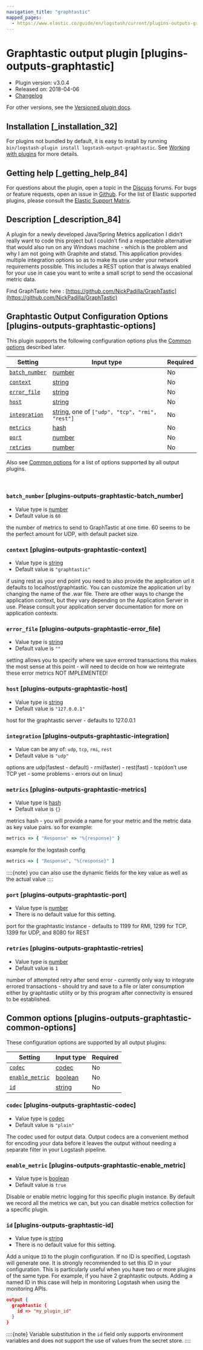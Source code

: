```yaml
---
navigation_title: "graphtastic"
mapped_pages:
  - https://www.elastic.co/guide/en/logstash/current/plugins-outputs-graphtastic.html
---
```


# Graphtastic output plugin [plugins-outputs-graphtastic]


* Plugin version: v3.0.4
* Released on: 2018-04-06
* [Changelog](https://github.com/logstash-plugins/logstash-output-graphtastic/blob/v3.0.4/CHANGELOG.md)

For other versions, see the [Versioned plugin docs](logstash-docs://docs/reference/output-graphtastic-index.md).

## Installation [_installation_32]

For plugins not bundled by default, it is easy to install by running `bin/logstash-plugin install logstash-output-graphtastic`. See [Working with plugins](/reference/working-with-plugins.md) for more details.


## Getting help [_getting_help_84]

For questions about the plugin, open a topic in the [Discuss](http://discuss.elastic.co) forums. For bugs or feature requests, open an issue in [Github](https://github.com/logstash-plugins/logstash-output-graphtastic). For the list of Elastic supported plugins, please consult the [Elastic Support Matrix](https://www.elastic.co/support/matrix#logstash_plugins).


## Description [_description_84]

A plugin for a newly developed Java/Spring Metrics application I didn’t really want to code this project but I couldn’t find a respectable alternative that would also run on any Windows machine - which is the problem and why I am not going with Graphite and statsd.  This application provides multiple integration options so as to make its use under your network requirements possible. This includes a REST option that is always enabled for your use in case you want to write a small script to send the occasional metric data.

Find GraphTastic here : [https://github.com/NickPadilla/GraphTastic](https://github.com/NickPadilla/GraphTastic)


## Graphtastic Output Configuration Options [plugins-outputs-graphtastic-options]

This plugin supports the following configuration options plus the [Common options](#plugins-outputs-graphtastic-common-options) described later.

| Setting | Input type | Required |
| --- | --- | --- |
| [`batch_number`](#plugins-outputs-graphtastic-batch_number) | [number](/reference/configuration-file-structure.md#number) | No |
| [`context`](#plugins-outputs-graphtastic-context) | [string](/reference/configuration-file-structure.md#string) | No |
| [`error_file`](#plugins-outputs-graphtastic-error_file) | [string](/reference/configuration-file-structure.md#string) | No |
| [`host`](#plugins-outputs-graphtastic-host) | [string](/reference/configuration-file-structure.md#string) | No |
| [`integration`](#plugins-outputs-graphtastic-integration) | [string](/reference/configuration-file-structure.md#string), one of `["udp", "tcp", "rmi", "rest"]` | No |
| [`metrics`](#plugins-outputs-graphtastic-metrics) | [hash](/reference/configuration-file-structure.md#hash) | No |
| [`port`](#plugins-outputs-graphtastic-port) | [number](/reference/configuration-file-structure.md#number) | No |
| [`retries`](#plugins-outputs-graphtastic-retries) | [number](/reference/configuration-file-structure.md#number) | No |

Also see [Common options](#plugins-outputs-graphtastic-common-options) for a list of options supported by all output plugins.

 

### `batch_number` [plugins-outputs-graphtastic-batch_number]

* Value type is [number](/reference/configuration-file-structure.md#number)
* Default value is `60`

the number of metrics to send to GraphTastic at one time. 60 seems to be the perfect amount for UDP, with default packet size.


### `context` [plugins-outputs-graphtastic-context]

* Value type is [string](/reference/configuration-file-structure.md#string)
* Default value is `"graphtastic"`

if using rest as your end point you need to also provide the application url it defaults to localhost/graphtastic.  You can customize the application url by changing the name of the .war file.  There are other ways to change the application context, but they vary depending on the Application Server in use. Please consult your application server documentation for more on application contexts.


### `error_file` [plugins-outputs-graphtastic-error_file]

* Value type is [string](/reference/configuration-file-structure.md#string)
* Default value is `""`

setting allows you to specify where we save errored transactions this makes the most sense at this point - will need to decide on how we reintegrate these error metrics NOT IMPLEMENTED!


### `host` [plugins-outputs-graphtastic-host]

* Value type is [string](/reference/configuration-file-structure.md#string)
* Default value is `"127.0.0.1"`

host for the graphtastic server - defaults to 127.0.0.1


### `integration` [plugins-outputs-graphtastic-integration]

* Value can be any of: `udp`, `tcp`, `rmi`, `rest`
* Default value is `"udp"`

options are udp(fastest - default) - rmi(faster) - rest(fast) - tcp(don’t use TCP yet - some problems - errors out on linux)


### `metrics` [plugins-outputs-graphtastic-metrics]

* Value type is [hash](/reference/configuration-file-structure.md#hash)
* Default value is `{}`

metrics hash - you will provide a name for your metric and the metric data as key value pairs.  so for example:

```ruby
metrics => { "Response" => "%{response}" }
```

example for the logstash config

```ruby
metrics => [ "Response", "%{response}" ]
```

::::{note}
you can also use the dynamic fields for the key value as well as the actual value
::::



### `port` [plugins-outputs-graphtastic-port]

* Value type is [number](/reference/configuration-file-structure.md#number)
* There is no default value for this setting.

port for the graphtastic instance - defaults to 1199 for RMI, 1299 for TCP, 1399 for UDP, and 8080 for REST


### `retries` [plugins-outputs-graphtastic-retries]

* Value type is [number](/reference/configuration-file-structure.md#number)
* Default value is `1`

number of attempted retry after send error - currently only way to integrate errored transactions - should try and save to a file or later consumption either by graphtastic utility or by this program after connectivity is ensured to be established.



## Common options [plugins-outputs-graphtastic-common-options]

These configuration options are supported by all output plugins:

| Setting | Input type | Required |
| --- | --- | --- |
| [`codec`](#plugins-outputs-graphtastic-codec) | [codec](/reference/configuration-file-structure.md#codec) | No |
| [`enable_metric`](#plugins-outputs-graphtastic-enable_metric) | [boolean](/reference/configuration-file-structure.md#boolean) | No |
| [`id`](#plugins-outputs-graphtastic-id) | [string](/reference/configuration-file-structure.md#string) | No |

### `codec` [plugins-outputs-graphtastic-codec]

* Value type is [codec](/reference/configuration-file-structure.md#codec)
* Default value is `"plain"`

The codec used for output data. Output codecs are a convenient method for encoding your data before it leaves the output without needing a separate filter in your Logstash pipeline.


### `enable_metric` [plugins-outputs-graphtastic-enable_metric]

* Value type is [boolean](/reference/configuration-file-structure.md#boolean)
* Default value is `true`

Disable or enable metric logging for this specific plugin instance. By default we record all the metrics we can, but you can disable metrics collection for a specific plugin.


### `id` [plugins-outputs-graphtastic-id]

* Value type is [string](/reference/configuration-file-structure.md#string)
* There is no default value for this setting.

Add a unique `ID` to the plugin configuration. If no ID is specified, Logstash will generate one. It is strongly recommended to set this ID in your configuration. This is particularly useful when you have two or more plugins of the same type. For example, if you have 2 graphtastic outputs. Adding a named ID in this case will help in monitoring Logstash when using the monitoring APIs.

```json
output {
  graphtastic {
    id => "my_plugin_id"
  }
}
```

::::{note}
Variable substitution in the `id` field only supports environment variables and does not support the use of values from the secret store.
::::




